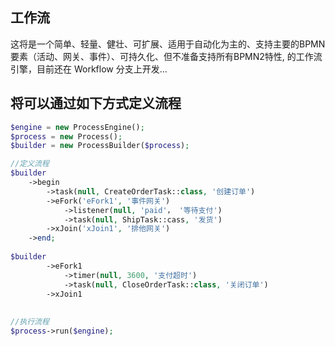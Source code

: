 ## 工作流

这将是一个简单、轻量、健壮、可扩展、适用于自动化为主的、支持主要的BPMN要素（活动、网关、事件）、可持久化、但不准备支持所有BPMN2特性, 的工作流引擎，目前还在 Workflow 分支上开发...

## 将可以通过如下方式定义流程

```PHP
$engine = new ProcessEngine();
$process = new Process();
$builder = new ProcessBuilder($process);

//定义流程
$builder
    ->begin
        ->task(null, CreateOrderTask::class, '创建订单')
        ->eFork('eFork1', '事件网关')
            ->listener(null, 'paid'， '等待支付')
            ->task(null, ShipTask::cass, '发货')
        ->xJoin('xJoin1', '排他网关')
    ->end;
    
$builder 
        ->eFork1
            ->timer(null, 3600, '支付超时')
            ->task(null, CloseOrderTask::class, '关闭订单')
        ->xJoin1
   
    
//执行流程
$process->run($engine);

```
